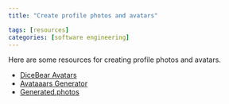 ```yaml
---
title: "Create profile photos and avatars"

tags: [resources]
categories: [software engineering]
---
```


Here are some resources for creating profile photos and avatars.

- [DiceBear Avatars](https://avatars.dicebear.com/)
- [Avataaars Generator](https://getavataaars.com/)
- [Generated.photos](https://generated.photos/faces)
